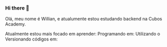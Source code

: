 ### Hi there 👋
Olá, meu nome é Willian, e atualumente estou estudando backend na Cubos Academy.



Atualmente estou mais focado em aprender:
Programando em: <i class="devicon-javascript-plain colored"></i>
Utilizando o <i class="devicon-nodejs-plain-wordmark colored"></i>
Versionando códigos em: <i class="devicon-git-plain-wordmark colored"></i>

<!--
**willa-borges/willa-borges** is a ✨ _special_ ✨ repository because its `README.md` (this file) appears on your GitHub profile.

Here are some ideas to get you started:

- 🔭 I’m currently working on ...
- 🌱 I’m currently learning ...
- 👯 I’m looking to collaborate on ...
- 🤔 I’m looking for help with ...
- 💬 Ask me about ...
- 📫 How to reach me: ...
- 😄 Pronouns: ...
- ⚡ Fun fact: ...
-->
